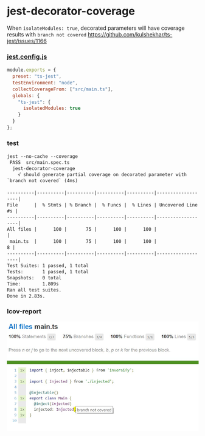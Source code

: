 # jest-decorator-coverage
When `isolateModules: true`, decorated parameters will have coverage results with `branch not covered`
https://github.com/kulshekhar/ts-jest/issues/1166

### [jest.config.js](jest.config.js)
```js
module.exports = {
  preset: "ts-jest",
  testEnvironment: "node",
  collectCoverageFrom: ["src/main.ts"],
  globals: {
    "ts-jest": {
      isolatedModules: true
    }
  }
};
```
### test
```
jest --no-cache --coverage
 PASS  src/main.spec.ts
  jest-decorator-coverage
    √ should generate partial coverage on decorated parameter with `branch not covered` (4ms)

----------|----------|----------|----------|----------|-------------------|
File      |  % Stmts | % Branch |  % Funcs |  % Lines | Uncovered Line #s |
----------|----------|----------|----------|----------|-------------------|
All files |      100 |       75 |      100 |      100 |                   |
 main.ts  |      100 |       75 |      100 |      100 |                 8 |
----------|----------|----------|----------|----------|-------------------|
Test Suites: 1 passed, 1 total
Tests:       1 passed, 1 total
Snapshots:   0 total
Time:        1.809s
Ran all test suites.
Done in 2.83s.
```

### lcov-report
![lcov-report](img/lcov-report.jpg)
